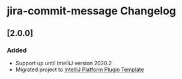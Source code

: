 <!-- Keep a Changelog guide -> https://keepachangelog.com -->

# jira-commit-message Changelog

## [2.0.0]
### Added
- Support up until IntelliJ version 2020.2
- Migrated project to [IntelliJ Platform Plugin Template](https://github.com/JetBrains/intellij-platform-plugin-template)
